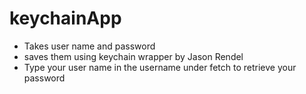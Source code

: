 # keychainApp
- Takes user name and password
- saves them using keychain wrapper by  Jason Rendel
-  Type your user name in the username under fetch to retrieve your password
